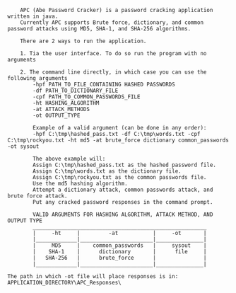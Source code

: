         APC (Abe Password Cracker) is a password cracking application written in java. 
        Currently APC supports Brute force, dictionary, and common password attacks using MD5, SHA-1, and SHA-256 algorithms.

        There are 2 ways to run the application.

        1. Tia the user interface. To do so run the program with no arguments

        2. The command line directly, in which case you can use the following arguments
            -hpf PATH_TO_FILE_CONTAINING HASHED PASSWORDS
            -df PATH_TO_DICTIONARY_FILE
            -cpf PATH_TO_COMMON_PASSWORDS_FILE
            -ht HASHING_ALGORITHM
            -at ATTACK_METHODS
            -ot OUTPUT_TYPE

            Example of a valid argument (can be done in any order):
            -hpf C:\tmp\hashed_pass.txt -df C:\tmp\words.txt -cpf C:\tmp\rockyou.txt -ht md5 -at brute_force dictionary common_passwords -ot sysout

            The above example will: 
            Assign C:\tmp\hashed_pass.txt as the hashed password file.
            Assign C:\tmp\words.txt as the dictionary file.
            Assign C:\tmp\rockyou.txt as the common passwords file.
            Use the md5 hashing algorithm.
            Attempt a dictionary attack, common passwords attack, and brute force attack.
            Put any cracked password responses in the command prompt.

            VALID ARGUMENTS FOR HASHING ALGORITHM, ATTACK METHOD, AND OUTPUT TYPE
            _______________________________________________________
            |     -ht     |         -at           |     -ot       |
            |_____________|_______________________|_______________|
            |     MD5     |    common_passwords   |     sysout    |
            |    SHA-1    |      dictionary       |      file     |
            |   SHA-256   |      brute_force      |               |
            |_____________|_______________________|_______________|
    
    The path in which -ot file will place responses is in: APPLICATION_DIRECTORY\APC_Responses\
    
